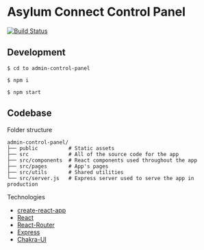 # Asylum Connect Control Panel

[![Build Status](https://travis-ci.org/asylum-connect/admin-control-panel.svg?branch=master)](https://travis-ci.org/asylum-connect/admin-control-panel)

## Development

```
$ cd to admin-control-panel

$ npm i

$ npm start
```

## Codebase

Folder structure

```
admin-control-panel/
├── public          # Static assets
├── src             # All of the source code for the app
├── src/components  # React components used throughout the app
├── src/pages       # App's pages
├── src/utils       # Shared utilities
└── src/server.js   # Express server used to serve the app in production
```

Technologies

- [create-react-app](https://create-react-app.dev/)
- [React](https://reactjs.org/)
- [React-Router](https://reacttraining.com/react-router/)
- [Express](https://expressjs.com/)
- [Chakra-UI](https://chakra-ui.com/)
